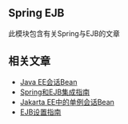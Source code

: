 ## Spring EJB

此模块包含有关Spring与EJB的文章

## 相关文章

+ [Java EE会话Bean](http://tu-yucheng.github.io/springboot/2023/05/11/ejb-session-beans.html)
+ [Spring和EJB集成指南](http://tu-yucheng.github.io/springboot/2023/05/11/spring-ejb.html)
+ [Jakarta EE中的单例会话Bean](http://tu-yucheng.github.io/springboot/2023/05/11/java-ee-singleton-session-bean.html)
+ [EJB设置指南](http://tu-yucheng.github.io/springboot/2023/05/11/ejb-introejb-intro.html)